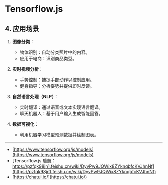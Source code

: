 # Tensorflow.js

## **4. 应用场景**

1. **图像分类**：
   - 物体识别：自动分类照片中的内容。
   - 应用于电商：识别商品类型。
2. **实时视频分析**：

   - 手势控制：捕捉手部动作以控制应用。
   - 健身指导：分析姿势并提供即时反馈。

3. **自然语言处理（NLP）**：

   - 实时翻译：通过语音或文本实现语言翻译。
   - 聊天机器人：基于用户输入生成智能回答。

4. **数据可视化**：
   - 利用机器学习模型预测数据并绘制图表。

---

- [https://www.tensorflow.org/js/models](https://www.tensorflow.org/js/models)
- [Tensorflow.js 启航：https://pzfqk98jn1.feishu.cn/wiki/DyvPw9JQWix8ZYknqbfcKVJhnNf](https://pzfqk98jn1.feishu.cn/wiki/DyvPw9JQWix8ZYknqbfcKVJhnNf)
- [https://chatui.io/](https://chatui.io/)
